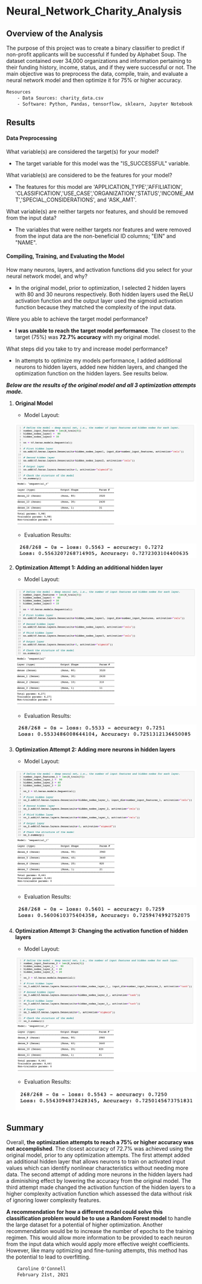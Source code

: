 # Neural_Network_Charity_Analysis

## Overview of the Analysis

The purpose of this project was to create a binary classifier to predict if non-profit applicants will be successful if funded by Alphabet Soup. The dataset contained over 34,000 organizations and information pertaining to their funding history, income, status, and if they were successful or not. The main objective was to preprocess the data, compile, train, and evaluate a neural network model and then optimize it for 75% or higher accuracy. 

    Resources
        - Data Sources: charity_data.csv
        - Software: Python, Pandas, tensorflow, sklearn, Jupyter Notebook

## Results

#### Data Preprocessing

What variable(s) are considered the target(s) for your model?
- The target variable for this model was the "IS_SUCCESSFUL" variable. 
    
What variable(s) are considered to be the features for your model?
- The features for this model are 'APPLICATION_TYPE','AFFILIATION', 'CLASSIFICATION','USE_CASE','ORGANIZATION','STATUS','INCOME_AMT','SPECIAL_CONSIDERATIONS', and 'ASK_AMT'. 
    
What variable(s) are neither targets nor features, and should be removed from the input data?
- The variables that were neither targets nor features and were removed from the input data are the non-beneficial ID columns; "EIN" and "NAME".

#### Compiling, Training, and Evaluating the Model

How many neurons, layers, and activation functions did you select for your neural network model, and why?
- In the original model, prior to optimization, I selected 2 hidden layers with 80 and 30 neurons respectively. Both hidden layers used the ReLU activation function and the output layer used the sigmoid activation function because they matched the complexity of the input data.  

Were you able to achieve the target model performance?
- **I was unable to reach the target model performance**. The closest to the target (75%) was **72.7% accuracy** with my original model. 

What steps did you take to try and increase model performance?
- In attempts to optimize my models performance, I added additional neurons to hidden layers, added new hidden layers, and changed the optimization function on the hidden layers. See results below.

***Below are the results of the original model and all 3 optimization attempts made.***

1. **Original Model** 
    - Model Layout:
    
    ![alt text](https://github.com/coconnell022/Neural_Network_Charity_Analysis/blob/main/Images/Original%20Layout.png?raw=true)

    - Evaluation Results:
    
    ![alt text](https://github.com/coconnell022/Neural_Network_Charity_Analysis/blob/main/Images/Original%20Results.png?raw=true)

2. **Optimization Attempt 1: Adding an additional hidden layer**
    - Model Layout:
    
    ![alt text](https://github.com/coconnell022/Neural_Network_Charity_Analysis/blob/main/Images/1%20Layout.png?raw=true)

    - Evaluation Results:
    
    ![alt text](https://github.com/coconnell022/Neural_Network_Charity_Analysis/blob/main/Images/1%20Results.png?raw=true)

3. **Optimization Attempt 2: Adding more neurons in hidden layers**
    - Model Layout:
    
    ![alt text](https://github.com/coconnell022/Neural_Network_Charity_Analysis/blob/main/Images/2%20Layout.png?raw=true)

    - Evaluation Results:
    
    ![alt text](https://github.com/coconnell022/Neural_Network_Charity_Analysis/blob/main/Images/2%20Results.png?raw=true)

4. **Optimization Attempt 3: Changing the activation function of hidden layers**
    - Model Layout:
    
    ![alt text](https://github.com/coconnell022/Neural_Network_Charity_Analysis/blob/main/Images/3%20Layout.png?raw=true)

    - Evaluation Results:
    
    ![alt text](https://github.com/coconnell022/Neural_Network_Charity_Analysis/blob/main/Images/3%20Results.png?raw=true)



## Summary

Overall, **the optimization attempts to reach a 75% or higher accuracy was not accomplished**. The closest accuracy of 72.7% was achieved using the original model, prior to any optimization attempts. The first attempt added an additional hidden layer that allows neurons to train on activated input values which can identify nonlinear characteristics without needing more data. The second attempt of adding more neurons in the hidden layers had a diminishing effect by lowering the accuracy from the original model. The third attempt made changed the activation function of the hidden layers to a higher complexity activation function which assessed the data without risk of ignoring lower complexity features.

**A recommendation for how a different model could solve this classification problem would be to use a Random Forest model** to handle the large dataset for a potential of higher optimization. Another recommendation would be to increase the number of epochs to the training regimen. This would allow more information to be provided to each neuron from the input data which would apply more effective weight coefficients. However, like many optimizing and fine-tuning attempts, this method has the potential to lead to overfitting. 


        Caroline O'Connell
        February 21st, 2021
